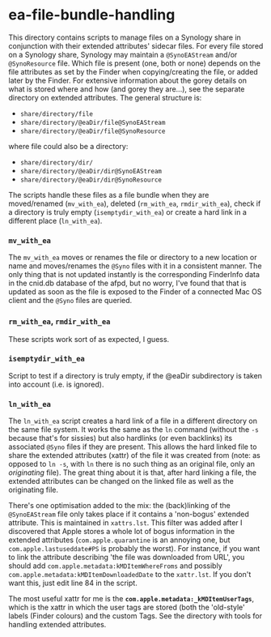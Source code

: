 # ea-file-bundle-handling

This directory contains scripts to manage files on a Synology share in conjunction with their extended attributes' sidecar files. For every file stored on a Synology share, Synology may maintain a `@SynoEAStream` and/or `@SynoResource` file. Which file is present (one, both or none) depends on the file attributes as set by the Finder when copying/creating the file, or added later by the Finder. For extensive information about the gorey details on what is stored where and how (and gorey they are...), see the separate directory on extended attributes. The general structure is:

- `share/directory/file`
- `share/directory/@eaDir/file@SynoEAStream`
- `share/directory/@eaDir/file@SynoResource`

where file could also be a directory:

- `share/directory/dir/`
- `share/directory/@eaDir/dir@SynoEAStream`
- `share/directory/@eaDir/dir@SynoResource`

The scripts handle these files as a file bundle when they are moved/renamed (`mv_with_ea`), deleted (`rm_with_ea`, `rmdir_with_ea`), check if a directory is truly empty (`isemptydir_with_ea`) or create a hard link in a different place (`ln_with_ea`).

### `mv_with_ea`
The `mv_with_ea` moves or renames the file or directory to a new location or name and moves/renames the `@Syno` files with it in a consistent manner. The only thing that is not updated instantly is the corresponding FinderInfo data in the cnid.db database of the afpd, but no worry, I've found that that is updated as soon as the file is exposed to the Finder of a connected Mac OS client and the `@Syno` files are queried.

### `rm_with_ea`, `rmdir_with_ea`
These scripts work sort of as expected, I guess.

### `isemptydir_with_ea`
Script to test if a directory is truly empty, if the @eaDir subdirectory is taken into account (i.e. is ignored).

### `ln_with_ea`
The `ln_with_ea` script creates a hard link of a file in a different directory on the same file system. It works the same as the `ln` command (without the `-s` because that's for sissies) but also hardlinks (or even backlinks) its associated `@Syno` files if they are present. This allows the hard linked file to share the extended attributes (xattr) of the file it was created from (note: as opposed to `ln -s`, with `ln` there is no such thing as an original file, only an _originating_ file). The great thing about it is that, after hard linking a file, the extended attributes can be changed on the linked file as well as the originating file.

There's one optimisation added to the mix: the (back)linking of the `@SynoEAStream` file only takes place if it contains a 'non-bogus' extended attribute. This is maintained in `xattrs.lst`. This filter was added after I discovered that Apple stores a whole lot of bogus information in the extended attributes (`com.apple.quarantine` is an annoying one, but `com.apple.lastuseddate#PS` is probably the worst). For instance, if you want to link the attribute describing 'the file was downloaded from URL', you should add `com.apple.metadata:kMDItemWhereFroms` and possibly `com.apple.metadata:kMDItemDownloadedDate` to the `xattr.lst`. If you don't want this, just edit line 84 in the script.

The most useful xattr for me is the **`com.apple.metadata:_kMDItemUserTags`**, which is the xattr in which the user tags are stored (both the 'old-style' labels (Finder colours) and the custom Tags. See the directory with tools for handling extended attributes.

